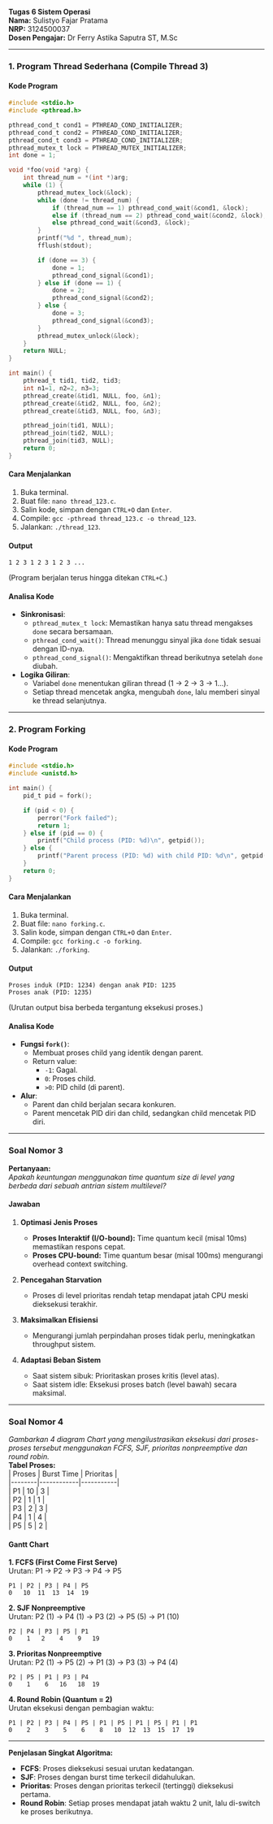 **Tugas 6 Sistem Operasi**  
**Nama:** Sulistyo Fajar Pratama  
**NRP:** 3124500037  
**Dosen Pengajar:** Dr Ferry Astika Saputra ST, M.Sc  

---

### 1. Program Thread Sederhana (Compile Thread 3)

#### **Kode Program**
```c
#include <stdio.h>
#include <pthread.h>

pthread_cond_t cond1 = PTHREAD_COND_INITIALIZER;
pthread_cond_t cond2 = PTHREAD_COND_INITIALIZER;
pthread_cond_t cond3 = PTHREAD_COND_INITIALIZER;
pthread_mutex_t lock = PTHREAD_MUTEX_INITIALIZER;
int done = 1;

void *foo(void *arg) {
    int thread_num = *(int *)arg;
    while (1) {
        pthread_mutex_lock(&lock);
        while (done != thread_num) {
            if (thread_num == 1) pthread_cond_wait(&cond1, &lock);
            else if (thread_num == 2) pthread_cond_wait(&cond2, &lock);
            else pthread_cond_wait(&cond3, &lock);
        }
        printf("%d ", thread_num);
        fflush(stdout);

        if (done == 3) {
            done = 1;
            pthread_cond_signal(&cond1);
        } else if (done == 1) {
            done = 2;
            pthread_cond_signal(&cond2);
        } else {
            done = 3;
            pthread_cond_signal(&cond3);
        }
        pthread_mutex_unlock(&lock);
    }
    return NULL;
}

int main() {
    pthread_t tid1, tid2, tid3;
    int n1=1, n2=2, n3=3;
    pthread_create(&tid1, NULL, foo, &n1);
    pthread_create(&tid2, NULL, foo, &n2);
    pthread_create(&tid3, NULL, foo, &n3);

    pthread_join(tid1, NULL);
    pthread_join(tid2, NULL);
    pthread_join(tid3, NULL);
    return 0;
}
```

#### **Cara Menjalankan**
1. Buka terminal.
2. Buat file: `nano thread_123.c`.
3. Salin kode, simpan dengan `CTRL+O` dan `Enter`.
4. Compile: `gcc -pthread thread_123.c -o thread_123`.
5. Jalankan: `./thread_123`.

#### **Output**
```
1 2 3 1 2 3 1 2 3 ...
```
(Program berjalan terus hingga ditekan `CTRL+C`.)

#### **Analisa Kode**
- **Sinkronisasi**:
  - `pthread_mutex_t lock`: Memastikan hanya satu thread mengakses `done` secara bersamaan.
  - `pthread_cond_wait()`: Thread menunggu sinyal jika `done` tidak sesuai dengan ID-nya.
  - `pthread_cond_signal()`: Mengaktifkan thread berikutnya setelah `done` diubah.
- **Logika Giliran**:
  - Variabel `done` menentukan giliran thread (1 → 2 → 3 → 1...).
  - Setiap thread mencetak angka, mengubah `done`, lalu memberi sinyal ke thread selanjutnya.

---

### 2. Program Forking

#### **Kode Program**
```c
#include <stdio.h>
#include <unistd.h>

int main() {
    pid_t pid = fork();

    if (pid < 0) {
        perror("Fork failed");
        return 1;
    } else if (pid == 0) {
        printf("Child process (PID: %d)\n", getpid());
    } else {
        printf("Parent process (PID: %d) with child PID: %d\n", getpid(), pid);
    }
    return 0;
}

```

#### **Cara Menjalankan**
1. Buka terminal.
2. Buat file: `nano forking.c`.
3. Salin kode, simpan dengan `CTRL+O` dan `Enter`.
4. Compile: `gcc forking.c -o forking`.
5. Jalankan: `./forking`.

#### **Output**
```
Proses induk (PID: 1234) dengan anak PID: 1235  
Proses anak (PID: 1235)
```
(Urutan output bisa berbeda tergantung eksekusi proses.)

#### **Analisa Kode**
- **Fungsi `fork()`**:
  - Membuat proses child yang identik dengan parent.
  - Return value:
    - `-1`: Gagal.
    - `0`: Proses child.
    - `>0`: PID child (di parent).
- **Alur**:
  - Parent dan child berjalan secara konkuren.
  - Parent mencetak PID diri dan child, sedangkan child mencetak PID diri.

---


### Soal Nomor 3  
**Pertanyaan:**  
*Apakah keuntungan menggunakan time quantum size di level yang berbeda dari sebuah antrian sistem multilevel?*

#### **Jawaban**
1. **Optimasi Jenis Proses**  
   - **Proses Interaktif (I/O-bound):** Time quantum kecil (misal 10ms) memastikan respons cepat.  
   - **Proses CPU-bound:** Time quantum besar (misal 100ms) mengurangi overhead context switching.  

2. **Pencegahan Starvation**  
   - Proses di level prioritas rendah tetap mendapat jatah CPU meski dieksekusi terakhir.  

3. **Maksimalkan Efisiensi**  
   - Mengurangi jumlah perpindahan proses tidak perlu, meningkatkan throughput sistem.  

4. **Adaptasi Beban Sistem**  
   - Saat sistem sibuk: Prioritaskan proses kritis (level atas).  
   - Saat sistem idle: Eksekusi proses batch (level bawah) secara maksimal.  

---

### Soal Nomor 4  
*Gambarkan 4 diagram Chart yang mengilustrasikan eksekusi dari proses-proses tersebut
menggunakan FCFS, SJF, prioritas nonpreemptive dan round robin.*    
**Tabel Proses:**  
| Proses | Burst Time | Prioritas |  
|--------|------------|-----------|  
| P1     | 10         | 3         |  
| P2     | 1          | 1         |  
| P3     | 2          | 3         |  
| P4     | 1          | 4         |  
| P5     | 5          | 2         |  

#### **Gantt Chart**  
**1. FCFS (First Come First Serve)**  
Urutan: P1 → P2 → P3 → P4 → P5  
```
P1 | P2 | P3 | P4 | P5  
0   10  11  13  14  19  
```  

**2. SJF Nonpreemptive**  
Urutan: P2 (1) → P4 (1) → P3 (2) → P5 (5) → P1 (10)  
```
P2 | P4 | P3 | P5 | P1  
0    1   2    4    9   19  
```  

**3. Prioritas Nonpreemptive**  
Urutan: P2 (1) → P5 (2) → P1 (3) → P3 (3) → P4 (4)  
```
P2 | P5 | P1 | P3 | P4  
0    1    6   16   18  19  
```  

**4. Round Robin (Quantum = 2)**  
Urutan eksekusi dengan pembagian waktu:  
```
P1 | P2 | P3 | P4 | P5 | P1 | P5 | P1 | P5 | P1 | P1  
0    2    3    5    6    8   10  12  13  15  17  19  
```  

---

**Penjelasan Singkat Algoritma:**  
- **FCFS**: Proses dieksekusi sesuai urutan kedatangan.  
- **SJF**: Proses dengan burst time terkecil didahulukan.  
- **Prioritas**: Proses dengan prioritas terkecil (tertinggi) dieksekusi pertama.  
- **Round Robin**: Setiap proses mendapat jatah waktu 2 unit, lalu di-switch ke proses berikutnya.
